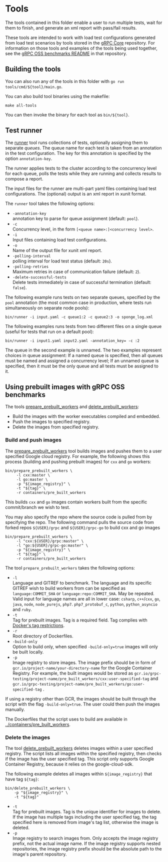 # Tools

The tools contained in this folder enable a user to run multiple tests, wait for
them to finish, and generate an xml report with pass/fail results.

These tools are intended to work with load test configurations generated from
load test scenarios by tools stored in the [gRPC Core][grpccore] repository. For
information on those tools and examples of the tools being used together, see
the
[gRPC OSS benchmarks README](https://github.com/grpc/grpc/blob/master/tools/run_tests/performance/README.md#grpc-oss-benchmarks)
in that repository.

[grpccore]: https://github.com/grpc/grpc

## Building the tools

You can also run any of the tools in this folder with
`go run tools/cmd/${tool}/main.go`.

You can also build tool binaries using the makefile:

```shell
make all-tools
```

You can then invoke the binary for each tool as `bin/${tool}`.

## Test runner

The [runner](cmd/runner/main.go) tool runs collections of tests, optionally
assigning them to separate _queues_. The queue name for each test is taken from
an annotation in the test configuration. The key for this annotation is
specified by the option `annotation-key`.

The runner applies tests to the cluster according to the concurrency level for
each queue, polls the tests while they are running and collects results to
compose a report.

The input files for the runner are multi-part yaml files containing load test
configurations. The (optional) output is an xml report in xunit format.

The `runner` tool takes the following options:

- `-annotation-key`<br> annotation key to parse for queue assignment (default:
  `pool`).
- `-c`<br> Concurrency level, in the form `[<queue name>:]<concurrency level>`.
- `-i`<br> Input files containing load test configurations.
- `-o`<br> Name of the output file for xunit xml report.
- `-polling-interval`<br> polling interval for load test status (default:
  `20s`).
- `-polling-retries`<br> Maximum retries in case of communication failure
  (default: `2`).
- `-delete-successful-tests`<br> Delete tests immediately in case of successful
  termination (default: `false`).

The following example runs tests on two separate queues, specified by the `pool`
annotation (the most common case in production, where tests run simultaneously
on separate node pools):

```shell
bin/runner -i input.yaml -c queue1:2 -c queue2:3 -o sponge_log.xml
```

The following examples runs tests from two different files on a single queue
(useful for tests that run on a default pool):

```shell
bin/runner -i input1.yaml input2.yaml -annotation_key= -c :2
```

The queue in the second example is unnamed. The two examples represent choices
in queue assignment: If a named queue is specified, then all queues must be
named and assigned a concurrency level; If an unnamed queue is specified, then
it must be the only queue and all tests must be assigned to it.

## Using prebuilt images with gRPC OSS benchmarks

The tools [prepare_prebuilt_workers](cmd/prepare_prebuilt_workers/main.go) and
[delete_prebuilt_workers](cmd/delete_prebuilt_workers/main.go):

- Build the images with the worker executables compiled and embedded.
- Push the images to specified registry.
- Delete the images from specified registry.

### Build and push images

The [prepare_prebuilt_workers](cmd/prepare_prebuilt_workers/main.go) tool builds
images and pushes them to a user specified Google cloud registry. For example,
the following shows this process (building and pushing prebuilt images) for
`cxx` and `go` workers:

```shell
bin/prepare_prebuilt_workers \
     -l cxx:master \
     -l go:master \
     -p "${image_registry}" \
     -t "${tag}" \
     -r containers/pre_built_workers
```

This builds `cxx` and `go` images contain workers built from the specific
commit/branch we wish to test.

You may also specify the repo where the source code is pulled from by specifying
the repo. The following command pulls the source code from forked repos
`${USER}/grpc` and `${USER}/grpc-go` to build cxx and go images

```shell
bin/prepare_prebuilt_workers \
     -l "cxx:${USER}/grpc:master" \
     -l "go:${USER}/grpc-go:master" \
     -p "${image_registry}" \
     -t "${tag}" \
     -r containers/pre_built_workers
```

The tool `prepare_prebuilt_workers` takes the following options:

- `-l`<br> Language and GITREF to benchmark. The language and its specific
  GITREF wish to build workers from can be specified as `language:COMMIT_SHA` or
  `language:repo:COMMIT_SHA`.
  May be repeated. Valid input for language names are all in lower case:
  `csharp`, `c++`/`cxx`, `go`, `java`, `node`, `node_purejs`, `php7`.
  `php7_protobuf_c`, `python`, `python_asyncio` and `ruby`.
- `-t`<br> Tag for prebuilt images. Tag is a required field. Tag complies with
  [Docker's tag restrictions](https://docs.docker.com/engine/reference/commandline/tag/#extended-description).
- `-r`<br> Root directory of Dockerfiles.
- `-build-only`<br> Option to build only, when specified `-build-only=true`
  images will only be built locally.
- `-p`<br> Image registry to store images. The image prefix should be in form of
  `gcr.io/project-name/your-directory-name` for the Google Container Registry.
  For example, the built images would be stored as
  `gcr.io/grpc-testing/project-name/pre_built_workers/cxx:user-specified-tag`
  and `gcr.io/grpc-testing/project-name/pre_built_workers/go:user-specified-tag`
  .

If using a registry other than GCR, the images should be built through the
script with the flag `-build-only=true`. The user could then push the images
manually.

The Dockerfiles that the script uses to build are available in
[../containers/pre_built_workers](../containers/pre_built_workers).

### Delete the images

The tool [delete_prebuilt_workers](cmd/delete_prebuilt_workers/main.go) deletes
images within a user specified registry. The script lists all images within the
specified registry, then checks if the image has the user specified tag. This
script only supports Google Container Registry, because it relies on the
google-cloud-sdk.

The following example deletes all images within `${image_registry}` that have
tag `${tag}`:

```shell
bin/delete_prebuilt_workers \
    -p "${image_registry}" \
    -t "${tag}"
```

- `-t`<br> Tag for prebuilt images. Tag is the unique identifier for images to
  delete. If the image has multiple tags including the user specified tag, the
  tag specified here is removed from image's tag list, otherwise the image is
  deleted.
- `-p`<br> Image registry to search images from. Only accepts the image registry
  prefix, not the actual image name. If the image registry supports nested
  repositories, the image registry prefix should be the absolute path to the
  image's parent repository.
